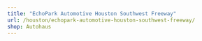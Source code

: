 ```yaml
---
title: "EchoPark Automotive Houston Southwest Freeway"
url: /houston/echopark-automotive-houston-southwest-freeway/
shop: Autohaus
---
```

